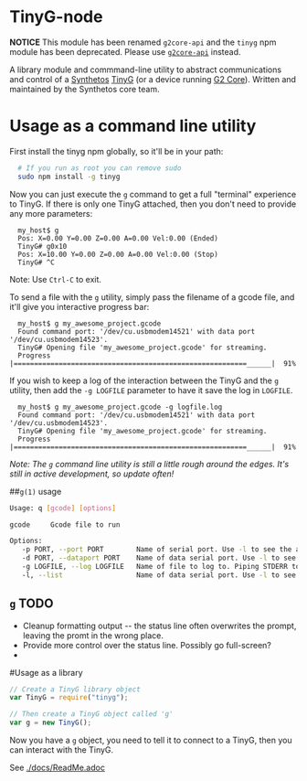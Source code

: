 # TinyG-node

**NOTICE** This module has been renamed `g2core-api` and the `tinyg` npm module has been deprecated. Please use [`g2core-api`](https://www.npmjs.com/package/g2core-api) instead.

A library module and commmand-line utility to abstract communications and control of a [Synthetos](https://www.synthetos.com/) [TinyG](https://synthetos.myshopify.com/collections/assembled-electronics/products/tinyg) (or a device running [G2 Core](https://github.com/synthetos/g2)). Written and maintained by the Synthetos core team.

# Usage as a command line utility

First install the tinyg npm globally, so it'll be in your path:

```bash
  # If you run as root you can remove sudo
  sudo npm install -g tinyg
```

Now you can just execute the `g` command to get a full "terminal" experience to TinyG. If there is only one TinyG attached, then you don't need to provide any more parameters:

```
  my_host$ g
  Pos: X=0.00 Y=0.00 Z=0.00 A=0.00 Vel:0.00 (Ended)
  TinyG# g0x10
  Pos: X=10.00 Y=0.00 Z=0.00 A=0.00 Vel:0.00 (Stop)
  TinyG# ^C
```

Note: Use `Ctrl-C` to exit.

To send a file with the `g` utility, simply pass the filename of a gcode file, and it'll give you interactive progress bar:

```
  my_host$ g my_awesome_project.gcode
  Found command port: '/dev/cu.usbmodem14521' with data port '/dev/cu.usbmodem14523'.
  TinyG# Opening file 'my_awesome_project.gcode' for streaming.
  Progress |=========================================================______|  91%
```

If you wish to keep a log of the interaction between the TinyG and the `g` utility, then add the `-g LOGFILE` parameter to have it save the log in `LOGFILE`.

```
  my_host$ g my_awesome_project.gcode -g logfile.log
  Found command port: '/dev/cu.usbmodem14521' with data port '/dev/cu.usbmodem14523'.
  TinyG# Opening file 'my_awesome_project.gcode' for streaming.
  Progress |=========================================================______|  91%
```

_Note: The `g` command line utility is still a little rough around the edges. It's still in active development, so update often!_

##`g(1)` usage

```bash
Usage: q [gcode] [options]

gcode     Gcode file to run

Options:
   -p PORT, --port PORT        Name of serial port. Use -l to see the available ports.
   -d PORT, --dataport PORT    Name of data serial port. Use -l to see the available ports.
   -g LOGFILE, --log LOGFILE   Name of file to log to. Piping STDERR to a file will do the same thing (and trump this option).  [STDERR]
   -l, --list                  Name of data serial port. Use -l to see the available ports.
```

## `g` TODO

* Cleanup formatting output -- the status line often overwrites the prompt, leaving the promt in the wrong place.
* Provide more control over the status line. Possibly go full-screen?
*


#Usage as a library

```javascript
// Create a TinyG library object
var TinyG = require("tinyg");

// Then create a TinyG object called 'g'
var g = new TinyG();
```

Now you have a `g` object, you need to tell it to connect to a TinyG, then you can interact with the TinyG.

See [./docs/ReadMe.adoc](./docs/ReadMe.adoc)

